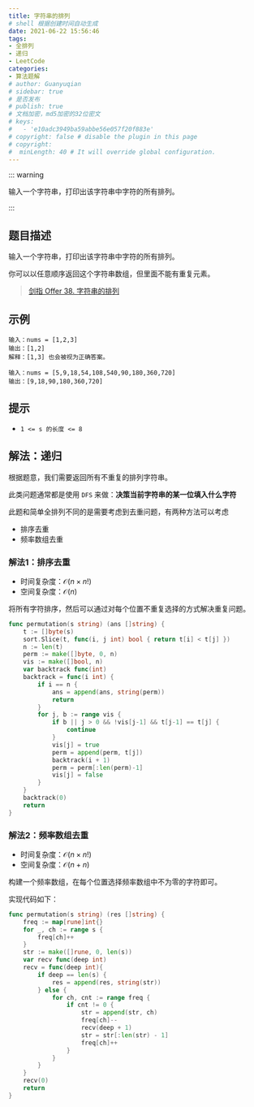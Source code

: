 ```yaml
---
title: 字符串的排列
# shell 根据创建时间自动生成
date: 2021-06-22 15:56:46
tags:
- 全排列
- 递归
- LeetCode
categories:
- 算法题解
# author: Guanyuqian
# sidebar: true
# 是否发布
# publish: true
# 文档加密，md5加密的32位密文
# keys:
# 	- 'e10adc3949ba59abbe56e057f20f883e'
# copyright: false # disable the plugin in this page 
# copyright:
#  minLength: 40 # It will override global configuration. 
---
```


::: warning

输入一个字符串，打印出该字符串中字符的所有排列。

:::

<!-- more -->

## 题目描述

输入一个字符串，打印出该字符串中字符的所有排列。

你可以以任意顺序返回这个字符串数组，但里面不能有重复元素。

 

> [剑指 Offer 38. 字符串的排列](https://leetcode-cn.com/problems/zi-fu-chuan-de-pai-lie-lcof/)



## 示例

```
输入：nums = [1,2,3]
输出：[1,2]
解释：[1,3] 也会被视为正确答案。

输入：nums = [5,9,18,54,108,540,90,180,360,720]
输出：[9,18,90,180,360,720]
```



## 提示

- `1 <= s 的长度 <= 8`

## 解法：递归

根据题意，我们需要返回所有不重复的排列字符串。

此类问题通常都是使用 `DFS` 来做：**决策当前字符串的某一位填入什么字符**

此题和简单全排列不同的是需要考虑到去重问题，有两种方法可以考虑

- 排序去重
- 频率数组去重

### 解法1：排序去重

- 时间复杂度：$\mathcal{O}(n \times n!)$
- 空间复杂度：$\mathcal{O}(n)$

将所有字符排序，然后可以通过对每个位置不重复选择的方式解决重复问题。

```go
func permutation(s string) (ans []string) {
    t := []byte(s)
    sort.Slice(t, func(i, j int) bool { return t[i] < t[j] })
    n := len(t)
    perm := make([]byte, 0, n)
    vis := make([]bool, n)
    var backtrack func(int)
    backtrack = func(i int) {
        if i == n {
            ans = append(ans, string(perm))
            return
        }
        for j, b := range vis {
            if b || j > 0 && !vis[j-1] && t[j-1] == t[j] {
                continue
            }
            vis[j] = true
            perm = append(perm, t[j])
            backtrack(i + 1)
            perm = perm[:len(perm)-1]
            vis[j] = false
        }
    }
    backtrack(0)
    return
}
```



### 解法2：频率数组去重

- 时间复杂度：$\mathcal{O}(n \times n!)$
- 空间复杂度：$\mathcal{O}(n + n)$

构建一个频率数组，在每个位置选择频率数组中不为零的字符即可。



实现代码如下：

```go
func permutation(s string) (res []string) {
    freq := map[rune]int{}
    for _, ch := range s {
        freq[ch]++
    }
    str := make([]rune, 0, len(s))
    var recv func(deep int) 
    recv = func(deep int){
        if deep == len(s) {
            res = append(res, string(str))
        } else {
            for ch, cnt := range freq {
                if cnt != 0 {
                    str = append(str, ch)
                    freq[ch]--
                    recv(deep + 1)
                    str = str[:len(str) - 1]
                    freq[ch]++
                }
            }
        }
    }
    recv(0)
    return 
}
```

